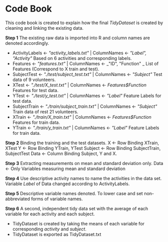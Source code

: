 # Code Book

This code book is created to explain how the final _TidyDataset_ is created by cleaning and linking the existing data.

**Step 1**
The existing raw data is imported into R and column names are denoted accordingly.

* ActivityLabels <- _"activity_labels.txt"_ | ColumnNames <- _"Label", "Activity"_ 
Based on 6 activities and corresponding labels.
* Features <- _"features.txt"_ | ColumnNames <- _"ID", "Function" _
List of Features (Correspond to X train and test).
* SubjectTest <- _"./test/subject_test.txt"_ | ColumnNames <- _"Subject"_
Test data of 9 volunteers.
* XTest <- _"./test/X_test.txt"_ | ColumnNames <- _Features$Function_
Features for test data.
* YTest <- _"./test/y_test.txt"_ | ColumnNames <- _"Label"_
Feature Labels for test data.
* SubjectTrain <- _"./train/subject_train.txt"_ | ColumnNames <- _"Subject"_
Train data of rest 21 volunteers.
* XTrain <- _"./train/X_train.txt"_ | ColumnNames <- _Features$Function_
Features for train data.
* YTrain <- _"./train/y_train.txt"_ | ColumnNames <- _"Label"_
Feature Labels for train data.

**Step 2**
Binding the training and the test datasets.
X <- Row Binding XTrain, XTest
Y <- Row Binding YTrain, YTest
Subject <- Row Binding SubjectTrain, SubjectTest
Data <- Column Binding Subject, Y and X.

**Step 3**
Extracting measurements on mean and standard deviation only.
Data <- Only Variables measuring mean and standard deviation

**Step 4**
Use descriptive activity names to name the activities in the data set.
Variable _Label_ of Data changed according to ActivityLabels.

**Step 5**
Descriptive variable names denoted.
To lower case and set non-abbreviated forms of variable names.

**Step 6**
A second, independent tidy data set with the average of each variable for each activity and each subject.
* TidyDataset is created by taking the means of each variable for corresponding _activity_ and _subject_.
* TidyDataset is exported as TidyDataset.txt